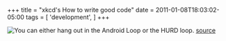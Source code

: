 +++
title = "xkcd's How to write good code"
date = 2011-01-08T18:03:02-05:00
tags = [
  'development',
]
+++

![You can either hang out in the Android Loop or the HURD loop.](http://imgs.xkcd.com/comics/good_code.png "You can either hang out in the Android Loop or the HURD loop.")
[source](http://xkcd.com/844/)
